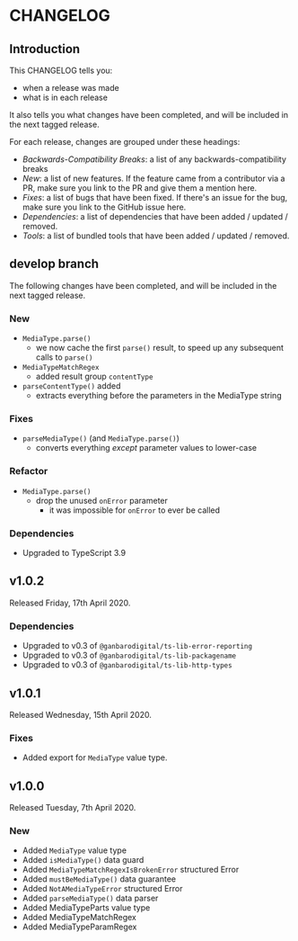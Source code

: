 # CHANGELOG

## Introduction

This CHANGELOG tells you:

* when a release was made
* what is in each release

It also tells you what changes have been completed, and will be included in the next tagged release.

For each release, changes are grouped under these headings:

* _Backwards-Compatibility Breaks_: a list of any backwards-compatibility breaks
* _New_: a list of new features. If the feature came from a contributor via a PR, make sure you link to the PR and give them a mention here.
* _Fixes_: a list of bugs that have been fixed. If there's an issue for the bug, make sure you link to the GitHub issue here.
* _Dependencies_: a list of dependencies that have been added / updated / removed.
* _Tools_: a list of bundled tools that have been added / updated / removed.

## develop branch

The following changes have been completed, and will be included in the next tagged release.

### New

* `MediaType.parse()`
  - we now cache the first `parse()` result, to speed up any subsequent calls to `parse()`
* `MediaTypeMatchRegex`
  - added result group `contentType`
* `parseContentType()` added
  - extracts everything before the parameters in the MediaType string

### Fixes

* `parseMediaType()` (and `MediaType.parse()`)
  - converts everything *except* parameter values to lower-case

### Refactor

* `MediaType.parse()`
  - drop the unused `onError` parameter
    - it was impossible for `onError` to ever be called

### Dependencies

* Upgraded to TypeScript 3.9

## v1.0.2

Released Friday, 17th April 2020.

### Dependencies

* Upgraded to v0.3 of `@ganbarodigital/ts-lib-error-reporting`
* Upgraded to v0.3 of `@ganbarodigital/ts-lib-packagename`
* Upgraded to v0.3 of `@ganbarodigital/ts-lib-http-types`

## v1.0.1

Released Wednesday, 15th April 2020.

### Fixes

* Added export for `MediaType` value type.

## v1.0.0

Released Tuesday, 7th April 2020.

### New

* Added `MediaType` value type
* Added `isMediaType()` data guard
* Added `MediaTypeMatchRegexIsBrokenError` structured Error
* Added `mustBeMediaType()` data guarantee
* Added `NotAMediaTypeError` structured Error
* Added `parseMediaType()` data parser
* Added MediaTypeParts value type
* Added MediaTypeMatchRegex
* Added MediaTypeParamRegex
